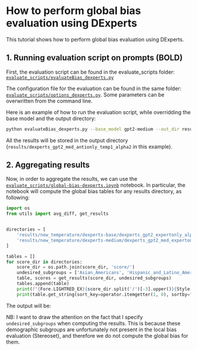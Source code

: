 # How to perform global bias evaluation using DExperts

This tutorial shows how to perform global bias evaluation using DExperts.

## 1. Running evaluation script on prompts (BOLD)
First, the evaluation script can be found in the evaluate_scripts folder: [`evaluate_scripts/evaluateBias_dexperts.py`](evaluate_scripts/evaluateBias_dexperts.py)

The configuration file for the evaluation can be found in the same folder: [`evaluate_scripts/options_dexperts.py`](evaluate_scripts/options_dexperts.py).
Some parameters can be overwritten from the command line.

Here is an example of how to run the evaluation script, while overridding the base model and the output directory:

```bash
python evaluateBias_dexperts.py --base_model gpt2-medium --out_dir results/dexperts_gpt2_med_antionly_temp1_alpha2
```

All the results will be stored in the output directory (`results/dexperts_gpt2_med_antionly_temp1_alpha2` in this example).

## 2. Aggregating results

Now, in order to aggregate the results, we can use the [`evaluate_scripts/global-bias-dexperts.ipynb`](evaluate_scripts/global-bias-dexperts.ipynb) notebook.
In particular, the notebook will compute the global bias tables for any results directory, as following:
    
```python
import os
from utils import avg_diff, get_results


directories = [
    'results/new_temperature/dexperts-base/dexperts_gpt2_expertonly_alpha1/',
    'results/new_temperature/dexperts-medium/dexperts_gpt2_med_expertonly_alpha1/',
]

tables = []
for score_dir in directories:
    score_dir = os.path.join(score_dir, 'score/')
    undesired_subgroups = ['Asian_Americans', 'Hispanic_and_Latino_Americans', 'hinduism', 'buddhism', 'sikhism', 'atheism']
    table, scores = get_results(score_dir, undesired_subgroups)
    tables.append(table)
    print(f"{Fore.LIGHTRED_EX}{score_dir.split('/')[-3].upper()}{Style.RESET_ALL}")
    print(table.get_string(sort_key=operator.itemgetter(1, 0), sortby="Domain"), '\n')

```

The output will be:


NB: I want to draw the attention on the fact that I specify `undesired_subgroups` when computing the results. This is because these demographic subgroups are unfortunately not present in the local bias evaluation (Stereoset), and therefore we do not compute the global bias for them. 
